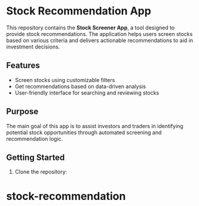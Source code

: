 # Stock Recommendation App

This repository contains the **Stock Screener App**, a tool designed to provide stock recommendations. The application helps users screen stocks based on various criteria and delivers actionable recommendations to aid in investment decisions.

## Features

- Screen stocks using customizable filters
- Get recommendations based on data-driven analysis
- User-friendly interface for searching and reviewing stocks

## Purpose

The main goal of this app is to assist investors and traders in identifying potential stock opportunities through automated screening and recommendation logic.

## Getting Started

1. Clone the repository:
# stock-recommendation
